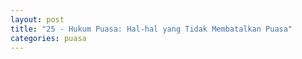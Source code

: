 ```yaml
---
layout: post
title: "25 - Hukum Puasa: Hal-hal yang Tidak Membatalkan Puasa"
categories: puasa
---
```



